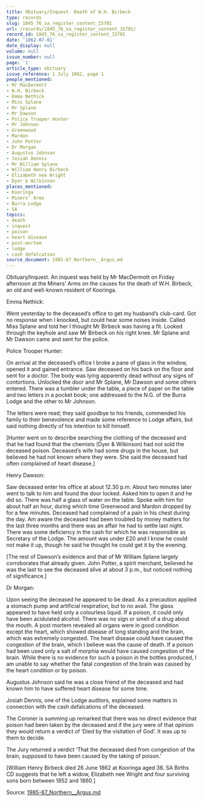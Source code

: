 ```yaml
---
title: Obituary/Inquest. Death of W.H. Birbeck
type: records
slug: 1845_76_sa_register_content_15701
url: /records/1845_76_sa_register_content_15701/
record_id: 1845_76_sa_register_content_15701
date: '1862-07-01'
date_display: null
volume: null
issue_number: null
page: '1'
article_type: obituary
issue_reference: 1 July 1862, page 1
people_mentioned:
- Mr MacDermott
- W.H. Birbeck
- Emma Nethick
- Miss Splane
- Mr Splane
- Mr Dawson
- Police Trooper Hunter
- Mr Johnson
- Greenwood
- Mardon
- John Potter
- Dr Morgan
- Augustus Johnson
- Josiah Dennis
- Mr William Splane
- William Henry Birbeck
- Elizabeth nee Wright
- Dyer & Wilkinson
places_mentioned:
- Kooringa
- Miners’ Arms
- Burra Lodge
- SA
topics:
- death
- inquest
- poison
- heart disease
- post-mortem
- lodge
- cash defalcation
source_document: 1985-87_Northern__Argus.md
---
```


Obituary/Inquest.  An inquest was held by Mr MacDermott on Friday afternoon at the Miners’ Arms on the causes for the death of W.H. Birbeck, an old and well-known resident of Kooringa.

Emma Nethick:

Went yesterday to the deceased’s office to get my husband’s club-card.  Got no response when I knocked, but could hear some noises inside.  Called Miss Splane and told her I thought Mr Birbeck was having a fit.  Looked through the keyhole and saw Mr Birbeck on his right knee.  Mr Splane and Mr Dawson came and sent for the police.

Police Trooper Hunter:

On arrival at the deceased’s office I broke a pane of glass in the window, opened it and gained entrance.  Saw deceased on his back on the floor and sent for a doctor.  The body was lying apparently dead without any signs of contortions.  Unlocked the door and Mr Splane, Mr Dawson and some others entered.  There was a tumbler under the table, a piece of paper on the table and two letters in a pocket book; one addressed to the N.G. of the Burra Lodge and the other to Mr Johnson.

The letters were read; they said goodbye to his friends, commended his family to their benevolence and made some reference to Lodge affairs, but said nothing directly of his intention to kill himself.

[Hunter went on to describe searching the clothing of the deceased and that he had found that the chemists (Dyer & Wilkinson) had not sold the deceased poison.  Deceased’s wife had some drugs in the house, but believed he had not known where they were.  She said the deceased had often complained of heart disease.]

Henry Dawson:

Saw deceased enter his office at about 12.30 p.m.  About two minutes later went to talk to him and found the door locked.  Asked him to open it and he did so.  There was half a glass of water on the table.  Spoke with him for about half an hour, during which time Greenwood and Mardon dropped by for a few minutes.  Deceased had complained of a pain in his chest during the day.  Am aware the deceased had been troubled by money matters for the last three months and there was an affair he had to settle last night.  There was some deficiency in the cash for which he was responsible as Secretary of the Lodge.  The amount was under £20 and I know he could not make it up, though he said he thought he could get it by the evening.

[The rest of Dawson’s evidence and that of Mr William Splane largely corroborates that already given.  John Potter, a spirit merchant, believed he was the last to see the deceased alive at about 3 p.m., but noticed nothing of significance.]

Dr Morgan:

Upon seeing the deceased he appeared to be dead.  As a precaution applied a stomach pump and artificial respiration, but to no avail.  The glass appeared to have held only a colourless liquid.  If a poison, it could only have been acidulated alcohol.  There was no sign or smell of a drug about the mouth.  A post mortem revealed all organs were in good condition except the heart, which showed disease of long standing and the brain, which was extremely congested.  The heart disease could have caused the congestion of the brain, which I believe was the cause of death.  If a poison had been used only a salt of morphia would have caused congestion of the brain.  While there is no evidence for such a poison in the bottles produced, I am unable to say whether the fatal congestion of the brain was caused by the heart condition or by poison.

Augustus Johnson said he was a close friend of the deceased and had known him to have suffered heart disease for some time.

Josiah Dennis, one of the Lodge auditors, explained some matters in connection with the cash defalcations of the deceased.

The Coroner is summing up remarked that there was no direct evidence  that poison had been taken by the deceased and if the jury were of that opinion they would return a verdict of ‘Died by the visitation of God’.  It was up to them to decide.

The Jury returned a verdict ‘That the deceased died from congestion of the brain, supposed to have been caused by the taking of poison.’

[William Henry Birbeck died 26 June 1862 at Kooringa aged 36.  SA Births CD suggests that he left a widow, Elizabeth nee Wright and four surviving sons born between 1852 and 1860.]

Source: [1985-87_Northern__Argus.md](/downloads/markdown/1985-87_Northern__Argus.md)
